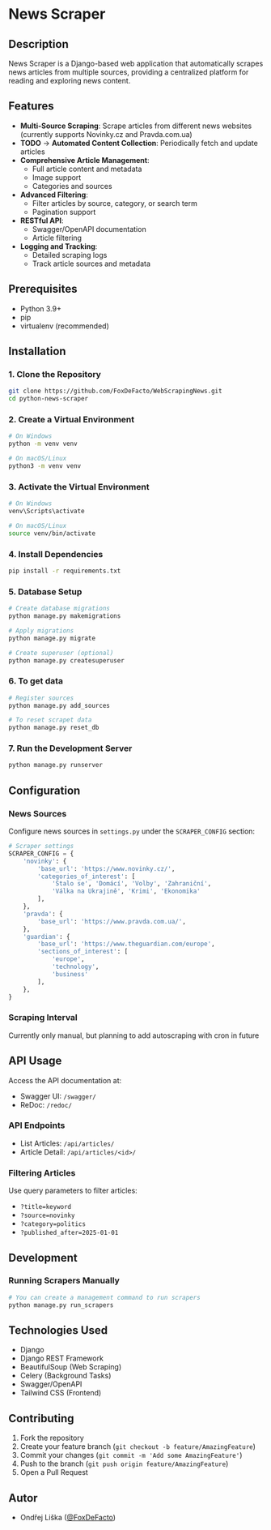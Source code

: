 # News Scraper

## Description

News Scraper is a Django-based web application that automatically scrapes news articles from multiple sources, providing a centralized platform for reading and exploring news content.

## Features

- **Multi-Source Scraping**: Scrape articles from different news websites (currently supports Novinky.cz and Pravda.com.ua)
- **TODO** -> **Automated Content Collection**: Periodically fetch and update articles
- **Comprehensive Article Management**:
  - Full article content and metadata
  - Image support
  - Categories and sources
- **Advanced Filtering**:
  - Filter articles by source, category, or search term
  - Pagination support
- **RESTful API**:
  - Swagger/OpenAPI documentation
  - Article filtering
- **Logging and Tracking**:
  - Detailed scraping logs
  - Track article sources and metadata

## Prerequisites

- Python 3.9+
- pip
- virtualenv (recommended)

## Installation

### 1. Clone the Repository
```bash
git clone https://github.com/FoxDeFacto/WebScrapingNews.git
cd python-news-scraper
```

### 2. Create a Virtual Environment
```bash
# On Windows
python -m venv venv

# On macOS/Linux
python3 -m venv venv
```

### 3. Activate the Virtual Environment
```bash
# On Windows
venv\Scripts\activate

# On macOS/Linux
source venv/bin/activate
```

### 4. Install Dependencies
```bash
pip install -r requirements.txt
```

### 5. Database Setup
```bash
# Create database migrations
python manage.py makemigrations

# Apply migrations
python manage.py migrate

# Create superuser (optional)
python manage.py createsuperuser
```

### 6. To get data

```bash
# Register sources
python manage.py add_sources

# To reset scrapet data
python manage.py reset_db
```

### 7. Run the Development Server
```bash
python manage.py runserver
```

## Configuration

### News Sources
Configure news sources in `settings.py` under the `SCRAPER_CONFIG` section:

```python
# Scraper settings
SCRAPER_CONFIG = {
    'novinky': {
        'base_url': 'https://www.novinky.cz/',
        'categories_of_interest': [
            'Stalo se', 'Domácí', 'Volby', 'Zahraniční', 
            'Válka na Ukrajině', 'Krimi', 'Ekonomika'
        ],
    },
    'pravda': {
        'base_url': 'https://www.pravda.com.ua/',
    },
    'guardian': {
        'base_url': 'https://www.theguardian.com/europe',
        'sections_of_interest': [
            'europe',
            'technology',
            'business'
        ],
    },
}
```

### Scraping Interval
Currently only manual, but planning to add autoscraping with cron in future 

## API Usage

Access the API documentation at:
- Swagger UI: `/swagger/`
- ReDoc: `/redoc/`

### API Endpoints
- List Articles: `/api/articles/`
- Article Detail: `/api/articles/<id>/`

### Filtering Articles
Use query parameters to filter articles:
- `?title=keyword`
- `?source=novinky`
- `?category=politics`
- `?published_after=2025-01-01`

## Development

### Running Scrapers Manually
```bash
# You can create a management command to run scrapers
python manage.py run_scrapers
```

## Technologies Used

- Django
- Django REST Framework
- BeautifulSoup (Web Scraping)
- Celery (Background Tasks)
- Swagger/OpenAPI
- Tailwind CSS (Frontend)

## Contributing

1. Fork the repository
2. Create your feature branch (`git checkout -b feature/AmazingFeature`)
3. Commit your changes (`git commit -m 'Add some AmazingFeature'`)
4. Push to the branch (`git push origin feature/AmazingFeature`)
5. Open a Pull Request


## Autor

- Ondřej Liška ([@FoxDeFacto](https://github.com/FoxDeFacto))